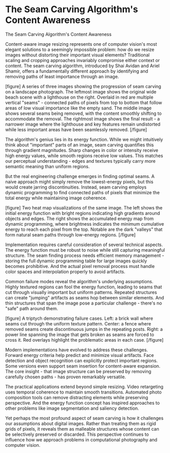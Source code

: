 # The Seam Carving Algorithm's Content Awareness

The Seam Carving Algorithm's Content Awareness

Content-aware image resizing represents one of computer vision's most elegant solutions to a seemingly impossible problem: how do we resize images without distorting their important visual elements? Traditional scaling and cropping approaches invariably compromise either context or content. The seam carving algorithm, introduced by Shai Avidan and Ariel Shamir, offers a fundamentally different approach by identifying and removing paths of least importance through an image.

[figure]
A series of three images showing the progression of seam carving on a landscape photograph. The leftmost image shows the original wide beach scene with a lighthouse on the right. Overlaid in red are multiple vertical "seams" - connected paths of pixels from top to bottom that follow areas of low visual importance like the empty sand. The middle image shows several seams being removed, with the content smoothly shifting to accommodate the removal. The rightmost image shows the final result - a narrower image where the lighthouse and key features remain undistorted while less important areas have been seamlessly removed.
[/figure]

The algorithm's genius lies in its energy function. While we might intuitively think about "important" parts of an image, seam carving quantifies this through gradient magnitudes. Sharp changes in color or intensity receive high energy values, while smooth regions receive low values. This matches our perceptual understanding - edges and textures typically carry more semantic meaning than uniform regions.

But the real engineering challenge emerges in finding optimal seams. A naive approach might simply remove the lowest-energy pixels, but this would create jarring discontinuities. Instead, seam carving employs dynamic programming to find connected paths of pixels that minimize the total energy while maintaining image coherence.

[figure]
Two heat map visualizations of the same image. The left shows the initial energy function with bright regions indicating high gradients around objects and edges. The right shows the accumulated energy map from dynamic programming, where brightness indicates the minimum cumulative energy to reach each pixel from the top. Notable are the dark "valleys" that form natural seam paths through low-energy regions.
[/figure]

Implementation requires careful consideration of several technical aspects. The energy function must be robust to noise while still capturing meaningful structure. The seam finding process needs efficient memory management - storing the full dynamic programming table for large images quickly becomes prohibitive. And the actual pixel removal process must handle color spaces and interpolation properly to avoid artifacts.

Common failure modes reveal the algorithm's underlying assumptions. Highly textured regions can fool the energy function, leading to seams that cut through visually important but uniform patterns. Repeated structures can create "jumping" artifacts as seams hop between similar elements. And thin structures that span the image pose a particular challenge - there's no "safe" path around them.

[figure]
A triptych demonstrating failure cases. Left: a brick wall where seams cut through the uniform texture pattern. Center: a fence where removed seams create discontinuous jumps in the repeating posts. Right: a power line spanning the image that gets broken as seams are forced to cross it. Red overlays highlight the problematic areas in each case.
[/figure]

Modern implementations have evolved to address these challenges. Forward energy criteria help predict and minimize visual artifacts. Face detection and object recognition can explicitly protect important regions. Some versions even support seam insertion for content-aware expansion. The core insight - that image structure can be preserved by removing carefully chosen paths - has proven remarkably versatile.

The practical applications extend beyond simple resizing. Video retargeting uses temporal coherence to maintain smooth transitions. Automated photo composition tools can remove distracting elements while preserving perspective. And the energy function concept has inspired approaches to other problems like image segmentation and saliency detection.

Yet perhaps the most profound aspect of seam carving is how it challenges our assumptions about digital images. Rather than treating them as rigid grids of pixels, it reveals them as malleable structures whose content can be selectively preserved or discarded. This perspective continues to influence how we approach problems in computational photography and computer vision.